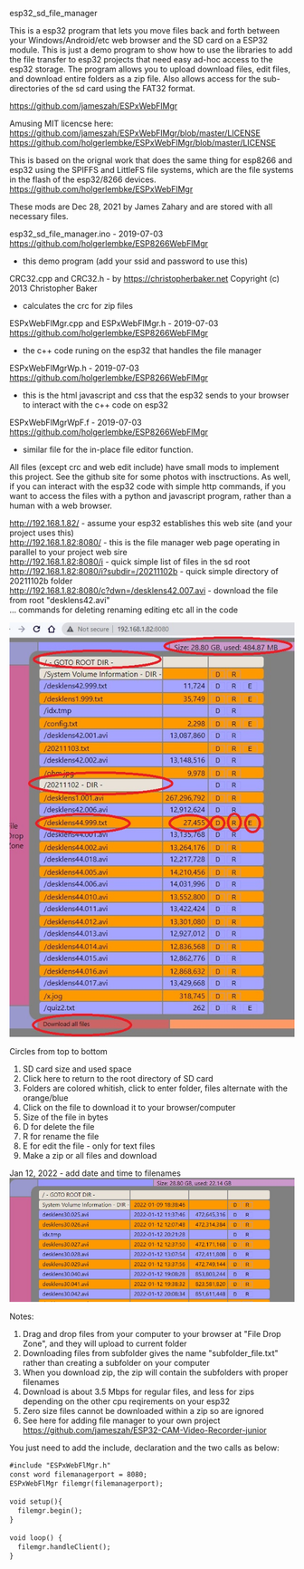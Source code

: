 esp32_sd_file_manager  

  This is a esp32 program that lets you move files back and forth between your Windows/Android/etc 
  web browser and the SD card on a ESP32 module.  This is just a  demo program to show how to use the 
  libraries to add the file transfer to esp32 projects that need easy ad-hoc access to the esp32 storage.
  The program allows you to upload download files, edit files, and download entire folders as a zip file.
  Also allows access for the sub-directories of the sd card using the FAT32 format.
  
  https://github.com/jameszah/ESPxWebFlMgr  
  
  Amusing MIT licencse here:   
  https://github.com/jameszah/ESPxWebFlMgr/blob/master/LICENSE  
  https://github.com/holgerlembke/ESPxWebFlMgr/blob/master/LICENSE  
  
  This is based on the orignal work that does the same thing for esp8266 and esp32 using the SPIFFS and LittleFS
  file systems, which are the file systems in the flash of the esp32/8266 devices. 
  https://github.com/holgerlembke/ESPxWebFlMgr
  
  These mods are Dec 28, 2021 by James Zahary and are stored with all necessary files.
    
  esp32_sd_file_manager.ino - 2019-07-03 https://github.com/holgerlembke/ESP8266WebFlMgr
   - this demo program (add your ssid and password to use this)
 
  CRC32.cpp and CRC32.h - by <https://christopherbaker.net> Copyright (c) 2013 Christopher Baker 
   - calculates the crc for zip files

  ESPxWebFlMgr.cpp and ESPxWebFlMgr.h - 2019-07-03 https://github.com/holgerlembke/ESP8266WebFlMgr
   - the c++ code runing on the esp32 that handles the file manager
 
  ESPxWebFlMgrWp.h - 2019-07-03 https://github.com/holgerlembke/ESP8266WebFlMgr
   - this is the html javascript and css that the esp32 sends to your browser to interact with the c++ code on esp32

  ESPxWebFlMgrWpF.f - 2019-07-03 https://github.com/holgerlembke/ESP8266WebFlMgr
   - similar file for the in-place file editor function.

  All files (except crc and web edit include) have small mods to implement this project.
  See the github site for some photos with insctructions.
  As well, if you can interact with the esp32 code with simple http commands, if you want to access the files with a python and javascript
  program, rather than a human with a web browser.
  
  http://192.168.1.82/ - assume your esp32 establishes this web site (and your project uses this)  
  http://192.168.1.82:8080/ - this is the file manager web page operating in parallel to your project web sire  
  http://192.168.1.82:8080/i - quick simple list of files in the sd root  
  http://192.168.1.82:8080/i?subdir=/20211102b - quick simple directory of 20211102b folder  
  http://192.168.1.82:8080/c?dwn=/desklens42.007.avi - download the file from root "desklens42.avi"  
  ... commands for deleting renaming editing etc all in the code  
  

![screen](https://github.com/jameszah/ESPxWebFlMgr/blob/master/esp32_sd_file_manager/screen.jpg)

Circles from top to bottom

1. SD card size and used space
2. Click here to return to the root directory of SD card
3. Folders are colored whitish, click to enter folder, files alternate with the orange/blue
4. Click on the file to download it to your browser/computer
5. Size of the file in bytes
6. D for delete the file
7. R for rename the file
8. E for edit the file - only for text files
9. Make a zip or all files and download

Jan 12, 2022 - add date and time to filenames
![screen](https://github.com/jameszah/ESPxWebFlMgr/blob/master/esp32_sd_file_manager/newfm.jpg)


Notes:
1.  Drag and drop files from your computer to your browser at "File Drop Zone", and they will upload to current folder
2.  Downloading files from subfolder gives the name "subfolder_file.txt" rather than creating a subfolder on your computer
3.  When you download zip, the zip will contain the subfolders with proper filenames
4.  Download is about 3.5 Mbps for regular files, and less for zips depending on the other cpu reqirements on your esp32
5.  Zero size files cannot be downloaded within a zip so are ignored
6.  See here for adding file manager to your own project https://github.com/jameszah/ESP32-CAM-Video-Recorder-junior

You just need to add the include, declaration and the two calls as below:

```
#include "ESPxWebFlMgr.h"
const word filemanagerport = 8080;
ESPxWebFlMgr filemgr(filemanagerport); 

void setup(){
  filemgr.begin();
}

void loop() {
  filemgr.handleClient();
}
```
